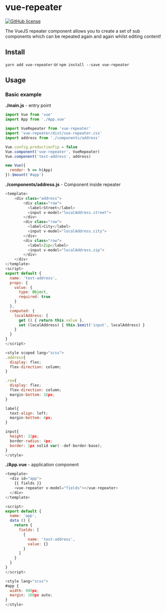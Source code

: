 # vue-repeater

[![GitHub license](https://img.shields.io/badge/license-MIT-blue.svg)](https://raw.githubusercontent.com/gcofficial/vue-repeater/master/LICENSE)

The VueJS repeater component allows you to create a set of sub components which can be repeated again and again whilst editing content!

## Install
`yarn add vue-repeater`
or
`npm install --save vue-repeater`

## Usage
### Basic example

**./main.js** - entry point
```javascript
import Vue from 'vue'
import App from './App.vue'

import VueRepeater from 'vue-repeater'
import 'vue-repeater/dist/vue-repeater.css'
import address from './components/address'

Vue.config.productionTip = false
Vue.component('vue-repeater', VueRepeater)
Vue.component('test-address', address)

new Vue({
  render: h => h(App)
}).$mount('#app')

```

**./components/address.js** - Component inside repeater
```javascript
<template>
    <div class="address">
        <div class="row">
          <label>Street</label>
          <input v-model="localAddress.street">
        </div>
        <div class="row">
          <label>City</label>
          <input v-model="localAddress.city">
        </div>
        <div class="row">
          <label>Zip</label>
          <input v-model="localAddress.zip">
        </div>
    </div>
</template>
<script>
export default {
  name: 'test-address',
  props: {
    value: {
      type: Object,
      required: true
    }
  },
  computed: {
    localAddress: {
      get () { return this.value },
      set (localAddress) { this.$emit('input', localAddress) }
    }
  }
}
</script>

<style scoped lang="scss">
.address{
  display: flex;
  flex-direction: column;
}

.row{
  display: flex;
  flex-direction: column;
  margin-bottom: 16px;
}

label{
  text-align: left;
  margin-bottom: 4px;
}

input{
  height: 32px;
  border-radius: 4px;
  border: 1px solid var(--def-border-base);
}
</style>

```



**./App.vue** - application component
```javascript
<template>
  <div id="app">
    {{ fields }}
    <vue-repeater v-model="fields"></vue-repeater>
  </div>
</template>

<script>
export default {
  name: 'app',
  data () {
    return {
      fields: [
        {
          name: 'test-address',
          value: {}
        }
      ]
    }
  }
}
</script>

<style lang="scss">
#app {
  width: 900px;
  margin: 100px auto;
}
</style>
```